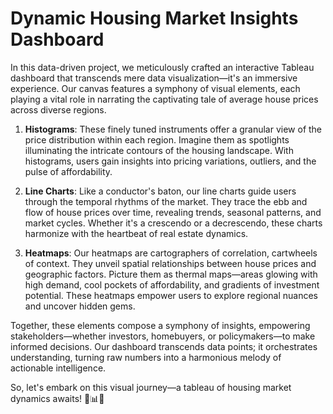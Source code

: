 # **Dynamic Housing Market Insights Dashboard**

In this data-driven project, we meticulously crafted an interactive Tableau dashboard that transcends mere data visualization—it's an immersive experience. Our canvas features a symphony of visual elements, each playing a vital role in narrating the captivating tale of average house prices across diverse regions.

1. **Histograms**: These finely tuned instruments offer a granular view of the price distribution within each region. Imagine them as spotlights illuminating the intricate contours of the housing landscape. With histograms, users gain insights into pricing variations, outliers, and the pulse of affordability.

2. **Line Charts**: Like a conductor's baton, our line charts guide users through the temporal rhythms of the market. They trace the ebb and flow of house prices over time, revealing trends, seasonal patterns, and market cycles. Whether it's a crescendo or a decrescendo, these charts harmonize with the heartbeat of real estate dynamics.

3. **Heatmaps**: Our heatmaps are cartographers of correlation, cartwheels of context. They unveil spatial relationships between house prices and geographic factors. Picture them as thermal maps—areas glowing with high demand, cool pockets of affordability, and gradients of investment potential. These heatmaps empower users to explore regional nuances and uncover hidden gems.

Together, these elements compose a symphony of insights, empowering stakeholders—whether investors, homebuyers, or policymakers—to make informed decisions. Our dashboard transcends data points; it orchestrates understanding, turning raw numbers into a harmonious melody of actionable intelligence.

So, let's embark on this visual journey—a tableau of housing market dynamics awaits! 🏡📊🎨
